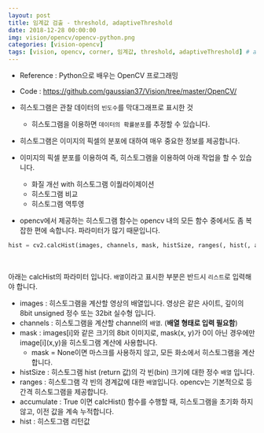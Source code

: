 ```yaml
---
layout: post
title: 임계값 검출 - threshold, adaptiveThreshold  
date: 2018-12-28 00:00:00
img: vision/opencv/opencv-python.png
categories: [vision-opencv] 
tags: [vision, opencv, corner, 임계값, threshold, adaptiveThreshold] # add tag
---
```


+ Reference : Python으로 배우는 OpenCV 프로그래밍
+ Code : https://github.com/gaussian37/Vision/tree/master/OpenCV/

+ 히스토그램은 관찰 데이터의 `빈도수`를 막대그래프로 표시한 것
    + 히스토그램을 이용하면 `데이터의 확률분포`를 추정할 수 있습니다.
+ 히스토그램은 이미지의 픽셀의 분포에 대하여 매우 중요한 정보를 제공합니다.
+ 이미지의 픽셀 분포를 이용하여 즉, 히스토그램을 이용하여 아래 작업을 할 수 있습니다.
    + 화질 개선 with 히스토그램 이퀄라이제이션
    + 히스토그램 비교
    + 히스토그램 역투영 
    
+ opencv에서 제공하는 히스토그램 함수는 opencv 내의 모든 함수 중에서도 좀 복잡한 편에 속합니다. 파라미터가 많기 때문입니다.

```python
hist = cv2.calcHist(images, channels, mask, histSize, ranges(, hist(, accumulate)))
```

<br>

아래는 calcHist의 파라미터 입니다. `배열`이라고 표시한 부분은 반드시 `리스트`로 입력해야 합니다.

+ images : 히스토그램을 계산할 영상의 배열입니다. 영상은 같은 사이트, 깊이의 8bit unsigned 정수 또는 32bit 실수형 입니다.
+ channels : 히스토그램을 계산할 channel의 `배열`. (**배열 형태로 입력 필요함**)
+ mask : images\[i\]와 같은 크기의 8bit 이미지로, mask(x, y)가 0이 아닌 경우에만 image\[i\](x,y)을 히스토그램 계산에 사용합니다.
    + mask = None이면 마스크를 사용하지 않고, 모든 화소에서 히스토그램을 계산합니다.
+ histSize : 히스토그램 hist (return 값)의 각 빈(bin) 크기에 대한 정수 `배열` 입니다.
+ ranges : 히스토그램 각 빈의 경계값에 대한 `배열`입니다. opencv는 기본적으로 등간격 히스토그램을 제공합니다.
+ accumulate : True 이면 calcHist() 함수를 수행할 때, 히스토그램을 초기화 하지 않고, 이전 값을 계속 누적합니다.
+ hist : 히스토그램 리턴값
 


